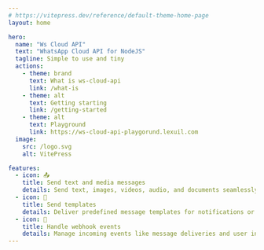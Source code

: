 ```yaml
---
# https://vitepress.dev/reference/default-theme-home-page
layout: home

hero:
  name: "Ws Cloud API"
  text: "WhatsApp Cloud API for NodeJS"
  tagline: Simple to use and tiny
  actions:
    - theme: brand
      text: What is ws-cloud-api
      link: /what-is
    - theme: alt
      text: Getting starting
      link: /getting-started
    - theme: alt
      text: Playground
      link: https://ws-cloud-api-playgorund.lexuil.com
  image:
    src: /logo.svg
    alt: VitePress

features:
  - icon: 📤
    title: Send text and media messages
    details: Send text, images, videos, audio, and documents seamlessly through WhatsApp.
  - icon: 📝
    title: Send templates
    details: Deliver predefined message templates for notifications or promotions.
  - icon: 🔄
    title: Handle webhook events
    details: Manage incoming events like message deliveries and user interactions in real time.
---
```


